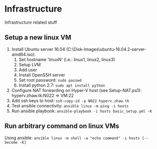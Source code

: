 # Infrastructure

Infrastructure related stuff

## Setup a new linux VM
1. Install Ubuntu server 16.04 (C:\Disk-Images\ubuntu-16.04.2-server-amd64.iso):
    1. Set hostname 'linuxN' (i.e.: linux1, linux2, linux3)
    1. Setup LVM
    1. Add user
    1. Install OpenSSH server
    1. Set root password: `sudo passwd`
    1. Install python 2.7: `sudo apt install python`
1. Configure NAT forwarding on Hyper-V host (see Setup-NAT.ps1): hyperv.zhaw.tk:N022 => VM:22
1. Add ssh keys to host: `ssh-copy-id -p N022 hyperv.zhaw.tk`
1. Test ansible connectivity: `ansible linux -m ping -i hosts`
1. Run ansible playbook: `ansible-playbook -i hosts basic_setup.yml -K`

## Run arbitrary command on linux VMs
Using ansible: `ansible linux -m shell -a "echo command" -i hosts [--become -K]`